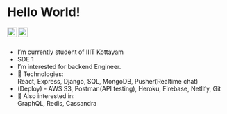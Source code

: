# Hello World!

<a href="https://www.linkedin.com/in/bmbshlly">
  <img align="left" alt="Akshay Saini - LinkedIn" width="22px" src="https://cdn.jsdelivr.net/npm/simple-icons@v3/icons/linkedin.svg"/>
</a>
<a href="https://twitter.com/iritik_19">
  <img align="left" alt="Akshay Saini - Twitter" width="22px" src="https://cdn.jsdelivr.net/npm/simple-icons@v3/icons/twitter.svg"/>
</a>
<br />
<br />

- I’m currently student of IIIT Kottayam  
- SDE 1  
- I’m interested for backend Engineer.  
- 💬 Technologies:  
    React, Express, Django, SQL, MongoDB, Pusher(Realtime chat)  
- (Deploy) - AWS S3, Postman(API testing), Heroku, Firebase, Netlify, Git  
- 👀 Also interested in:  
    GraphQL, Redis, Cassandra  
